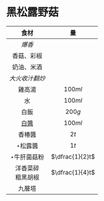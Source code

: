 <style>
article.markdown-section table {
    width: 100%;
}

article.markdown-section table hr {
    margin: revert;
    border: 1px dashed #ccc;
}
</style>

# 黑松露野菇

|          食材          |       量        |
| :--------------------: | :-------------: |
|         *爆香*         |                 |
|       香菇、彩椒       |                 |
|       奶油、米酒       |                 |
|     *大火收汁翻炒*     |                 |
|         雞高湯         |     $100ml$     |
|           水           |     $100ml$     |
|          白飯          |     $200g$      |
|        [白醬][]        |     $100ml$     |
|         香椿醬         |      $2t$       |
|      &Star;松露醬      |      $1t$       |
|    &Star;牛肝菌菇粉    | $\dfrac{1}{2}t$ |
| 洋香菜碎<br />粗黑胡椒 | $\dfrac{1}{4}t$ |
|         九層塔         |                 |

[白醬]: /recipes/醬料/白醬
